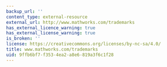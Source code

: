 ```yaml
---
backup_url: ''
content_type: external-resource
external_url: http://www.mathworks.com/trademarks
has_external_licence_warning: true
has_external_license_warning: true
is_broken: ''
license: https://creativecommons.org/licenses/by-nc-sa/4.0/
title: www.mathworks.com/trademarks
uid: 9ffb6bf7-f353-4ea2-a8e6-819a3f6c1f28
---
```

